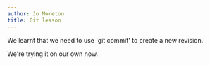 ```yaml
---
author: Jo Moreton
title: Git lesson
---
```


We learnt that we need to use 'git commit' to create a new revision.

We're trying it on our own now.